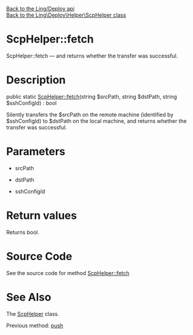 [Back to the Ling/Deploy api](https://github.com/lingtalfi/Deploy/blob/master/doc/api/Ling/Deploy.md)<br>
[Back to the Ling\Deploy\Helper\ScpHelper class](https://github.com/lingtalfi/Deploy/blob/master/doc/api/Ling/Deploy/Helper/ScpHelper.md)


ScpHelper::fetch
================



ScpHelper::fetch — and returns whether the transfer was successful.




Description
================


public static [ScpHelper::fetch](https://github.com/lingtalfi/Deploy/blob/master/doc/api/Ling/Deploy/Helper/ScpHelper/fetch.md)(string $srcPath, string $dstPath, string $sshConfigId) : bool




Silently transfers the $srcPath on the remote machine (identified by $sshConfigId) to $dstPath on the local machine,
and returns whether the transfer was successful.




Parameters
================


- srcPath

    

- dstPath

    

- sshConfigId

    


Return values
================

Returns bool.








Source Code
===========
See the source code for method [ScpHelper::fetch](https://github.com/lingtalfi/Deploy/blob/master/Helper/ScpHelper.php#L49-L56)


See Also
================

The [ScpHelper](https://github.com/lingtalfi/Deploy/blob/master/doc/api/Ling/Deploy/Helper/ScpHelper.md) class.

Previous method: [push](https://github.com/lingtalfi/Deploy/blob/master/doc/api/Ling/Deploy/Helper/ScpHelper/push.md)<br>

